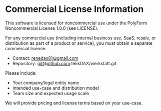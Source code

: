 # Commercial License Information

This software is licensed for noncommercial use under the PolyForm Noncommercial License 1.0.0 (see LICENSE).

For any commercial use (including internal business use, SaaS, resale, or distribution as part of a product or service), you must obtain a separate commercial license.

- Contact: renedax81@gmail.com
- Repository: git@github.com:tekkDAX/werkstatt.git

Please include:
- Your company/legal entity name
- Intended use-case and distribution model
- Team size and expected usage scale

We will provide pricing and license terms based on your use-case.

